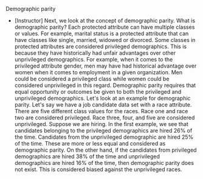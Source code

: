 Demographic parity
- [Instructor] Next, we look at the concept of demographic parity. What is demographic parity? Each protected attribute can have multiple classes or values. For example, marital status is a protected attribute that can have classes like single, married, widowed or divorced. Some classes in protected attributes are considered privileged demographics. This is because they have historically had unfair advantages over other unprivileged demographics. For example, when it comes to the privileged attribute gender, men may have had historical advantage over women when it comes to employment in a given organization. Men could be considered a privileged class while women could be considered unprivileged in this regard. Demographic parity requires that equal opportunity or outcomes be given to both the privileged and unprivileged demographics. Let's look at an example for demographic parity. Let's say we have a job candidate data set with a race attribute. There are five different class values for the races. Race one and race two are considered privileged. Race three, four, and five are considered unprivileged. Suppose we are hiring. In the first example, we see that candidates belonging to the privileged demographics are hired 26% of the time. Candidates from the unprivileged demographic are hired 25% of the time. These are more or less equal and considered as demographic parity. On the other hand, if the candidates from privileged demographics are hired 38% of the time and unprivileged demographics are hired 16% of the time, then demographic parity does not exist. This is considered biased against the unprivileged races.